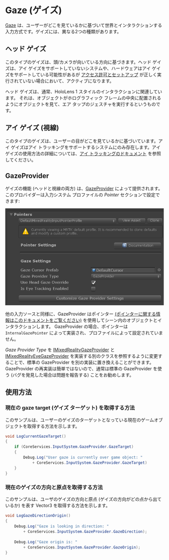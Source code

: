 # Gaze (ゲイズ)

[Gaze](https://docs.microsoft.com/windows/mixed-reality/gaze) は、ユーザーがどこを見ているかに基づいて世界とインタラクションする入力方式です。ゲイズには、異なる2つの種類があります。

## ヘッド ゲイズ

このタイプのゲイズは、頭/カメラが向いている方向に基づきます。ヘッド ゲイズは、アイ ゲイズをサポートしていないシステムや、ハードウェアはアイ ゲイズをサポートしている可能性があるが [アクセス許可とセットアップ](../EyeTracking/EyeTracking_BasicSetup.md#eye-tracking-requirements-checklist) が正しく実行されていない場合において、アクティブになります。

ヘッド ゲイズは、通常、HoloLens 1 スタイルのインタラクションに関連しています。
それは、オブジェクトがホログラフィック フレームの中央に配置されるようにオブジェクトを見て、エア タップのジェスチャを実行するというものです。

## アイ ゲイズ (視線)

このタイプのゲイズは、ユーザーの目がどこを見ているかに基づいています。アイ ゲイズはアイ トラッキングをサポートするシステムにのみ存在します。アイ ゲイズの使用方法の詳細については、[アイ トラッキングのドキュメント](../EyeTracking/EyeTracking_Main.md) を参照してください。

## GazeProvider

ゲイズの機能 (ヘッドと視線の両方) は、[GazeProvider](xref:Microsoft.MixedReality.Toolkit.Input.GazeProvider) によって提供されます。このプロバイダーは入力システム プロファイルの *Pointer* セクションで設定できます:

![Gaze Configuration Entrypoint](../../Documentation/Images/Input/GazeConfigurationEntrypoint.png)

他の入力ソースと同様に、GazeProvider はポインター [(ポインターに関する情報はこのドキュメントをご覧ください)](../Architecture/InputSystem/ControllersPointersAndFocus.md) を使用してシーン内のオブジェクトとインタラクションします。
GazeProvider の場合、ポインターは `InternalGazePointer` によって実装され、プロファイルによって設定されていません。

*Gaze Provider Type* を [IMixedRealityGazeProvider](xref:Microsoft.MixedReality.Toolkit.Input.IMixedRealityGazeProvider) と [IMixedRealityEyeGazeProvider](xref:Microsoft.MixedReality.Toolkit.Input.IMixedRealityEyeGazeProvider) を実装する別のクラスを参照するように変更することで、標準の GazeProvider を別の実装に置き換えることができます。
GazeProvider の再実装は簡単ではないので、通常は標準の GazeProvider を使う (バグを発見した場合は問題を報告する) ことをお勧めします。

## 使用方法

### 現在の gaze target (ゲイズ ターゲット) を取得する方法

このサンプルは、ユーザーのゲイズのターゲットとなっている現在のゲームオブジェクトを取得する方法を示します。

```c#
void LogCurrentGazeTarget()
{
    if (CoreServices.InputSystem.GazeProvider.GazeTarget)
    {
        Debug.Log("User gaze is currently over game object: "
            + CoreServices.InputSystem.GazeProvider.GazeTarget)
    }
}
```

### 現在のゲイズの方向と原点を取得する方法

このサンプルは、ユーザのゲイズの方向と原点 (ゲイズの方向がどの点から出ているか) を表す Vector3 を取得する方法を示します。

```c#
void LogGazeDirectionOrigin()
{
    Debug.Log("Gaze is looking in direction: "
        + CoreServices.InputSystem.GazeProvider.GazeDirection);

    Debug.Log("Gaze origin is: "
        + CoreServices.InputSystem.GazeProvider.GazeOrigin);
}
```
